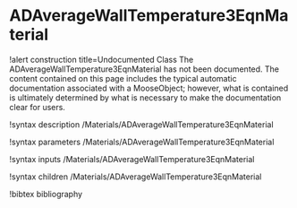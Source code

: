 <!-- MOOSE Documentation Stub: Remove this when content is added. -->

# ADAverageWallTemperature3EqnMaterial

!alert construction title=Undocumented Class
The ADAverageWallTemperature3EqnMaterial has not been documented. The content contained on this page includes the
typical automatic documentation associated with a MooseObject; however, what is contained is
ultimately determined by what is necessary to make the documentation clear for users.

!syntax description /Materials/ADAverageWallTemperature3EqnMaterial

!syntax parameters /Materials/ADAverageWallTemperature3EqnMaterial

!syntax inputs /Materials/ADAverageWallTemperature3EqnMaterial

!syntax children /Materials/ADAverageWallTemperature3EqnMaterial

!bibtex bibliography
